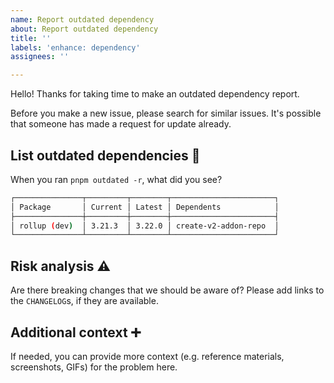 ```yaml
---
name: Report outdated dependency
about: Report outdated dependency
title: ''
labels: 'enhance: dependency'
assignees: ''

---
```


Hello! Thanks for taking time to make an outdated dependency report.

Before you make a new issue, please search for similar issues. It's possible that someone has made a request for update already.


## List outdated dependencies 🔗

When you ran `pnpm outdated -r`, what did you see?

```sh
┌───────────────┬─────────┬────────┬───────────────────────┐
│ Package       │ Current │ Latest │ Dependents            │
├───────────────┼─────────┼────────┼───────────────────────┤
│ rollup (dev)  │ 3.21.3  │ 3.22.0 │ create-v2-addon-repo  │
└───────────────┴─────────┴────────┴───────────────────────┘
```


## Risk analysis ⚠️

Are there breaking changes that we should be aware of? Please add links to the `CHANGELOG`s, if they are available.


## Additional context ➕

If needed, you can provide more context (e.g. reference materials, screenshots, GIFs) for the problem here.
